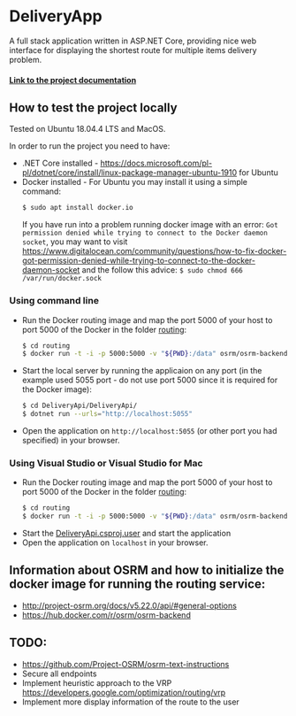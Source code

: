 # DeliveryApp
A full stack application written in ASP.NET Core, providing nice web interface for displaying the shortest route for multiple items delivery problem.
#### [Link to the project documentation](https://docs.google.com/document/d/1drHtQHOnIHabywGUjHAPBm6SAeDFVtBD/edit?fbclid=IwAR1BUkP8TeHHd-gaFw8grjQu_A49lQYMLuI-QvQgt5CaFrvvJ-TCfS9HSFM&pli=1#)


## How to test the project locally
Tested on Ubuntu 18.04.4 LTS and MacOS.

In order to run the project you need to have:
- .NET Core installed - https://docs.microsoft.com/pl-pl/dotnet/core/install/linux-package-manager-ubuntu-1910 for Ubuntu
- Docker installed - For Ubuntu you may install it using a simple command: 
    ```sh
    $ sudo apt install docker.io
    ```
    If you have run into a problem running docker image with an error: `Got permission denied while trying to connect to the Docker daemon socket`, you may want to visit https://www.digitalocean.com/community/questions/how-to-fix-docker-got-permission-denied-while-trying-to-connect-to-the-docker-daemon-socket and the follow this advice: `$ sudo chmod 666 /var/run/docker.sock`

### Using command line
- Run the Docker routing image and map the port 5000 of your host to port 5000 of the Docker in the folder [routing](routing/):
    ```sh
  $ cd routing
  $ docker run -t -i -p 5000:5000 -v "${PWD}:/data" osrm/osrm-backend osrm-routed --algorithm mld /data/mazowieckie-latest.osrm
  ```
- Start the local server by running the applicaion on any port (in the example used 5055 port - do not use port 5000 since it is required for the Docker image):
    ```sh
    $ cd DeliveryApi/DeliveryApi/
    $ dotnet run --urls="http://localhost:5055"
    ```
- Open the application on `http://localhost:5055` (or other port you had specified) in your browser.

### Using Visual Studio or Visual Studio for Mac
- Run the Docker routing image and map the port 5000 of your host to port 5000 of the Docker in the folder [routing](routing/):
    ```sh
  $ cd routing
  $ docker run -t -i -p 5000:5000 -v "${PWD}:/data" osrm/osrm-backend osrm-routed --algorithm mld /data/mazowieckie-latest.osrm
  ```
- Start the [DeliveryApi.csproj.user](DeliveryApi/DeliveryApi/DeliveryApi.csproj.user) and start the application
- Open the application on `localhost` in your browser.

## Information about OSRM and how to initialize the docker image for running the routing service:
- http://project-osrm.org/docs/v5.22.0/api/#general-options
- https://hub.docker.com/r/osrm/osrm-backend

## TODO:
- https://github.com/Project-OSRM/osrm-text-instructions
- Secure all endpoints
- Implement heuristic approach to the VRP https://developers.google.com/optimization/routing/vrp
- Implement more display information of the route to the user
